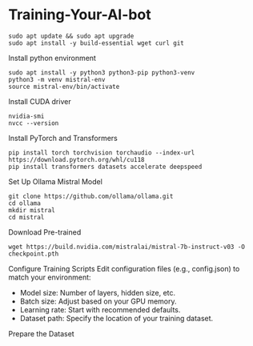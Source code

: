 # Training-Your-AI-bot

    sudo apt update && sudo apt upgrade
    sudo apt install -y build-essential wget curl git

Install python environment

    sudo apt install -y python3 python3-pip python3-venv
    python3 -m venv mistral-env
    source mistral-env/bin/activate

Install CUDA driver

    nvidia-smi
    nvcc --version

Install PyTorch and Transformers

    pip install torch torchvision torchaudio --index-url https://download.pytorch.org/whl/cu118
    pip install transformers datasets accelerate deepspeed

Set Up Ollama Mistral Model

    git clone https://github.com/ollama/ollama.git
    cd ollama
    mkdir mistral
    cd mistral

Download Pre-trained

    wget https://build.nvidia.com/mistralai/mistral-7b-instruct-v03 -O checkpoint.pth

Configure Training Scripts
Edit configuration files (e.g., config.json) to match your environment:

- Model size: Number of layers, hidden size, etc.
- Batch size: Adjust based on your GPU memory.
- Learning rate: Start with recommended defaults.
- Dataset path: Specify the location of your training dataset.

Prepare the Dataset

